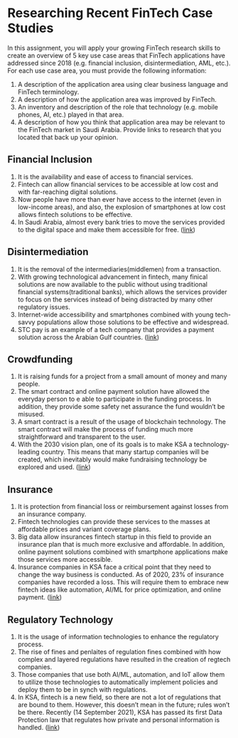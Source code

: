 # **Researching Recent FinTech Case Studies**

In this assignment, you will apply your growing FinTech research skills to create an overview of 5 key use case areas that FinTech applications have addressed since 2018 (e.g. financial inclusion, disintermediation, AML, etc.). For each use case area, you must provide the following information:



1. A description of the application area using clear business language and FinTech terminology. 
2. A description of how the application area was improved by FinTech.
3. An inventory and description of the role that technology (e.g. mobile phones, AI, etc.) played in that area.
4. A description of how you think that application area may be relevant to the FinTech market in Saudi Arabia. Provide links to research that you located that back up your opinion.


## Financial Inclusion



1.  It is the availability and ease of access to financial services.
2. Fintech can allow financial services to be accessible at low cost and with far-reaching digital solutions.
3. Now people have more than ever have access to the internet (even in low-income areas), and also, the explosion of smartphones at low cost allows fintech solutions to be effective.
4. In Saudi Arabia, almost every bank tries to move the services provided to the digital space and make them accessible for free. ([link](https://www.arabnews.com/node/1493046))

 


## Disintermediation



1. It is the removal of the intermediaries(middlemen) from a transaction.
2. With growing technological advancement in fintech, many finical solutions are now available to the public without using traditional financial systems(traditional banks), which allows the services provider to focus on the services instead of being distracted by many other regulatory issues.
3. Internet-wide accessibility and smartphones combined with young tech-savvy populations allow those solutions to be effective and widespread.
4. STC pay is an example of a tech company that provides a payment solution across the Arabian Gulf countries. ([link](https://www.cnbc.com/2020/11/23/saudi-arabias-stc-pay-eyes-rapid-gulf-expansion.html))


## Crowdfunding



1. It is raising funds for a project from a small amount of money and many people.
2. The smart contract and online payment solution have allowed the everyday person to e able to participate in the funding process. In addition, they provide some safety net assurance the fund wouldn’t be misused.
3. A smart contract is a result of the usage of blockchain technology. The smart contract will make the process of funding much more straightforward and transparent to the user.
4. With the 2030 vision plan, one of its goals is to make KSA a technology-leading country. This means that many startup companies will be created, which inevitably would make fundraising technology be explored and used. ([link](https://lenderkit.com/blog/crowdfunding-saudi-arabia/))


## Insurance



1. It is protection from financial loss or reimbursement against losses from an insurance company.
2. Fintech technologies can provide these services to the masses at affordable prices and variant coverage plans.
3. Big data allow insurances fintech startup in this field to provide an insurance plan that is much more exclusive and affordable. In addition, online payment solutions combined with smartphone applications make those services more accessible.
4. Insurance companies in KSA face a critical point that they need to change the way business is conducted. As of 2020, 23% of insurance companies have recorded a loss. This will require them to embrace new fintech ideas like automation, AI/ML for price optimization, and online payment. ([link](https://fintechsaudi.com/wp-content/uploads/2021/06/Insurtech%20English_Final.pdf))


## Regulatory Technology



1. It is the usage of information technologies to enhance the regulatory process.
2. The rise of fines and penlaites of regulation fines combined with how complex and layered regulations have resulted in the creation of regtech companies.
3. Those companies that use both AI/ML, automation, and IoT allow them to utilize those technologies to automatically implement policies and deploy them to be in synch with regulations.
4. In KSA, fintech is a new field, so there are not a lot of regulations that are bound to them. However, this doesn’t mean in the future; rules won’t be there. Recently (14 September 2021), KSA has passed its first Data Protection law that regulates how private and personal information is handled. ([link](https://iclg.com/practice-areas/fintech-laws-and-regulations/saudi-arabia))